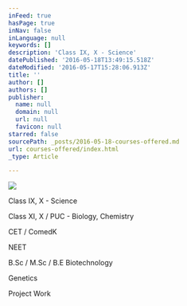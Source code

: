 ```yaml
---
inFeed: true
hasPage: true
inNav: false
inLanguage: null
keywords: []
description: 'Class IX, X - Science'
datePublished: '2016-05-18T13:49:15.518Z'
dateModified: '2016-05-17T15:28:06.913Z'
title: ''
author: []
authors: []
publisher:
  name: null
  domain: null
  url: null
  favicon: null
starred: false
sourcePath: _posts/2016-05-18-courses-offered.md
url: courses-offered/index.html
_type: Article

---
```

![](https://the-grid-user-content.s3-us-west-2.amazonaws.com/1b097402-ad39-427d-98ac-73981a513c48.jpg)

Class IX, X - Science

Class XI, X / PUC - Biology, Chemistry

CET / ComedK

NEET

B.Sc / M.Sc / B.E Biotechnology

Genetics

Project Work